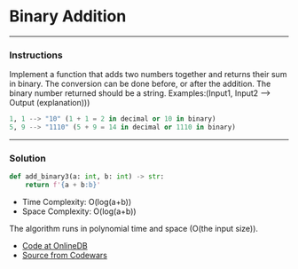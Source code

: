 # Binary Addition

---
### Instructions

Implement a function that adds two numbers together and returns their sum in binary. The conversion can be done before, or after the addition.
The binary number returned should be a string.
Examples:(Input1, Input2 --> Output (explanation)))

```py
1, 1 --> "10" (1 + 1 = 2 in decimal or 10 in binary)
5, 9 --> "1110" (5 + 9 = 14 in decimal or 1110 in binary)

```

---

### Solution

```py
def add_binary3(a: int, b: int) -> str:
    return f'{a + b:b}'
```

* Time Complexity: O(log(a+b))
* Space Complexity: O(log(a+b)) 

The algorithm runs in polynomial time and space (O(the input size)).


* [Code at OnlineDB](https://onlinegdb.com/T7UmFCH4Z)
* [Source from Codewars](https://www.codewars.com/kata/551f37452ff852b7bd000139/train/python)
